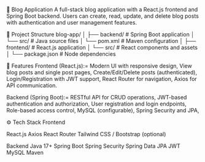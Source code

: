 📝 Blog Application
A full-stack blog application with a React.js frontend and Spring Boot backend. Users can create, read, update, and delete blog posts with authentication and user management features.

📁 Project Structure
blog-app/
│
├── backend/             # Spring Boot application
│   └── src/             # Java source files
│   └── pom.xml          # Maven configuration
│
├── frontend/            # React.js application
│   └── src/             # React components and assets
│   └── package.json     # Node dependencies

🚀 Features
Frontend (React.js):=
Modern UI with responsive design, 
View blog posts and single post pages, 
Create/Edit/Delete posts (authenticated),
Login/Registration with JWT support,
React Router for navigation,
Axios for API communication.

Backend (Spring Boot):=
RESTful API for CRUD operations,
JWT-based authentication and authorization,
User registration and login endpoints,
Role-based access control,
MySQL (configurable),
Spring Security and JPA,

⚙️ Tech Stack
Frontend

React.js
Axios
React Router
Tailwind CSS / Bootstrap (optional)

Backend
Java 17+
Spring Boot
Spring Security
Spring Data JPA
JWT
MySQL
Maven
